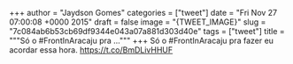 
+++
author = "Jaydson Gomes"
categories = ["tweet"]
date = "Fri Nov 27 07:00:08 +0000 2015"
draft = false
image = "{TWEET_IMAGE}"
slug = "7c084ab6b53cb69df9344e043a07a881d303d40e"
tags = ["tweet"]
title = """Só o #FrontInAracaju pra ..."""
+++
Só o #FrontInAracaju pra fazer eu acordar essa hora. https://t.co/BmDLivHHUF
